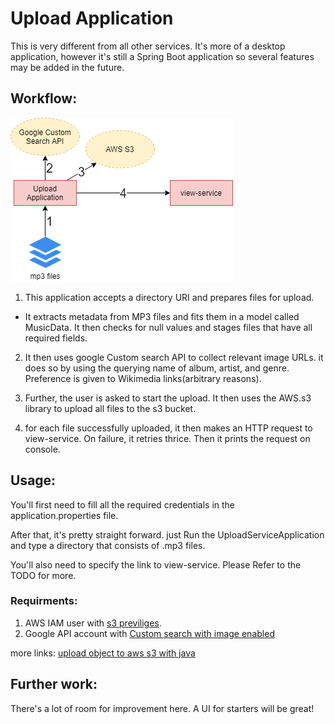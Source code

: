 # Upload Application

This is very different from all other services. It's more of a desktop application, however it's still a Spring Boot application so several features may be added in the future.


## Workflow:

![alt text](https://github.com/safeer2978/Sunno-backend/blob/master/Diagrams/upload-application-flow.png)

1. This application accepts a directory URI and prepares files for upload.
 * It extracts metadata from MP3 files and fits them in a model called MusicData. It then checks for null values and stages files that have all required fields.

2. It then uses google Custom search API to collect relevant image URLs. it does so by using the querying name of album, artist, and genre. Preference is given to Wikimedia links(arbitrary reasons).

3. Further, the user is asked to start the upload. It then uses the AWS.s3 library to upload all files to the s3 bucket. 

4. for each file successfully uploaded, it then makes an HTTP request to view-service. On failure, it retries thrice. Then it prints the request on console.

## Usage:

You'll first need to fill all the required credentials in the application.properties file.

After that, it's pretty straight forward. just Run the UploadServiceApplication and type a directory that consists of .mp3 files. 

You'll also need to specify the link to view-service.
Please Refer to the TODO for more.

### Requirments:

1. AWS IAM user with [s3 previliges](https://aws.amazon.com/blogs/security/writing-iam-policies-how-to-grant-access-to-an-amazon-s3-bucket/).
2. Google API account with [Custom search with image enabled](https://cse.google.com/cse/all)


more links: 
[upload object to aws s3 with java](https://docs.aws.amazon.com/AmazonS3/latest/dev/UploadObjSingleOpJava.html)

## Further work:

There's a lot of room for improvement here. A UI for starters will be great!